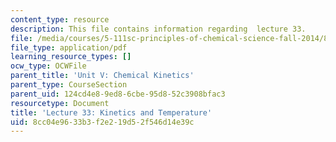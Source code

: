 ```yaml
---
content_type: resource
description: This file contains information regarding  lecture 33.
file: /media/courses/5-111sc-principles-of-chemical-science-fall-2014/8cc04e9633b3f2e219d52f546d14e39c_MIT5_111F14_Lecture33.pdf
file_type: application/pdf
learning_resource_types: []
ocw_type: OCWFile
parent_title: 'Unit V: Chemical Kinetics'
parent_type: CourseSection
parent_uid: 124cd4e8-9ed8-6cbe-95d8-52c3908bfac3
resourcetype: Document
title: 'Lecture 33: Kinetics and Temperature'
uid: 8cc04e96-33b3-f2e2-19d5-2f546d14e39c
---
```

